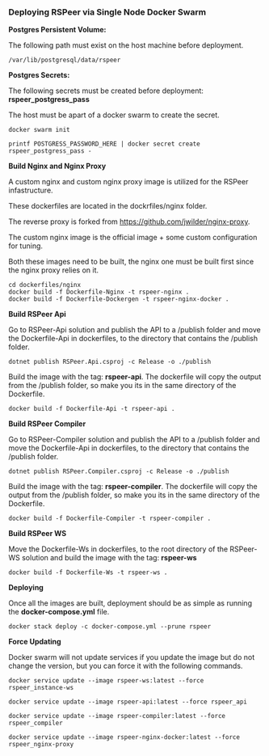 ### Deploying RSPeer via Single Node Docker Swarm



**Postgres Persistent Volume:**

The following path must exist on the host machine before deployment.

```
/var/lib/postgresql/data/rspeer
```

**Postgres Secrets:**

The following secrets must be created before deployment: **rspeer_postgress_pass**

The host must be apart of a docker swarm to create the secret.

```
docker swarm init
```

```
printf POSTGRESS_PASSWORD_HERE | docker secret create rspeer_postgress_pass -
```


**Build Nginx and Nginx Proxy**

A custom nginx and custom nginx proxy image is utilized for the RSPeer infastructure. 

These dockerfiles are located in the dockrfiles/nginx folder.

The reverse proxy is forked from https://github.com/jwilder/nginx-proxy.

The custom nginx image is the official image + some custom configuration for tuning.

Both these images need to be built, the nginx one must be built first since the nginx proxy relies on it.

```
cd dockerfiles/nginx
docker build -f Dockerfile-Nginx -t rspeer-nginx .
docker build -f Dockerfile-Dockergen -t rspeer-nginx-docker .
```



**Build RSPeer Api**

Go to RSPeer-Api solution and publish the API to a /publish folder and move the Dockerfile-Api in dockerfiles, to the directory that contains the /publish folder.

```
dotnet publish RSPeer.Api.csproj -c Release -o ./publish
```

Build the image with the tag: **rspeer-api**. The dockerfile will copy the output from the /publish folder, so make you its in the same directory of the Dockerfile.

```
docker build -f Dockerfile-Api -t rspeer-api .
```



**Build RSPeer Compiler**

Go to RSPeer-Compiler solution and publish the API to a /publish folder and move the Dockerfile-Api in dockerfiles, to the directory that contains the /publish folder.

```
dotnet publish RSPeer.Compiler.csproj -c Release -o ./publish
```

Build the image with the tag: **rspeer-compiler**. The dockerfile will copy the output from the /publish folder, so make you its in the same directory of the Dockerfile.

```
docker build -f Dockerfile-Compiler -t rspeer-compiler .
```



**Build RSPeer WS**

Move the Dockerfile-Ws in dockerfiles, to the root directory of the RSPeer-WS solution and build the image with the tag: **rspeer-ws**

```
docker build -f Dockerfile-Ws -t rspeer-ws .
```



**Deploying**

Once all the images are built, deployment should be as simple as running the **docker-compose.yml** file.

```
docker stack deploy -c docker-compose.yml --prune rspeer
```



**Force Updating**

Docker swarm will not update services if you update the image but do not change the version, but you can force it with the following commands.

<!--RSPeer WS-->

```
docker service update --image rspeer-ws:latest --force rspeer_instance-ws
```

<!--RSPeer Api-->

```
docker service update --image rspeer-api:latest --force rspeer_api
```

<!--RSPeer Compiler-->

```
docker service update --image rspeer-compiler:latest --force rspeer_compiler
```

<!--Nginx Reverse Proxy-->

```
docker service update --image rspeer-nginx-docker:latest --force rspeer_nginx-proxy
```

